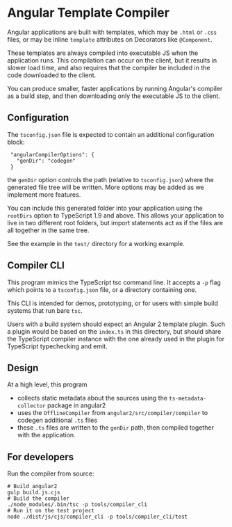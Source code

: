 # Angular Template Compiler

Angular applications are built with templates, which may be `.html` or `.css` files,
or may be inline `template` attributes on Decorators like `@Component`.

These templates are always compiled into executable JS when the application runs.
This compilation can occur on the client, but it results in slower load time, and also
requires that the compiler be included in the code downloaded to the client.

You can produce smaller, faster applications by running Angular's compiler as a build step,
and then downloading only the executable JS to the client.

## Configuration

The `tsconfig.json` file is expected to contain an additional configuration block:
```
 "angularCompilerOptions": {
   "genDir": "codegen"
 }
```
the `genDir` option controls the path (relative to `tsconfig.json`) where the generated file tree
will be written. More options may be added as we implement more features.

You can include this generated folder into your application using the `rootDirs` option to
TypeScript 1.9 and above. This allows your application to live in two different root folders,
but import statements act as if the files are all together in the same tree.

See the example in the `test/` directory for a working example.

## Compiler CLI

This program mimics the TypeScript tsc command line. It accepts a `-p` flag which points to a
`tsconfig.json` file, or a directory containing one.

This CLI is intended for demos, prototyping, or for users with simple build systems
that run bare `tsc`.

Users with a build system should expect an Angular 2 template plugin. Such a plugin would be
based on the `index.ts` in this directory, but should share the TypeScript compiler instance
with the one already used in the plugin for TypeScript typechecking and emit.

## Design
At a high level, this program
- collects static metadata about the sources using the `ts-metadata-collector` package in angular2
- uses the `OfflineCompiler` from `angular2/src/compiler/compiler` to codegen additional `.ts` files
- these `.ts` files are written to the `genDir` path, then compiled together with the application.

## For developers
Run the compiler from source:
```
# Build angular2
gulp build.js.cjs
# Build the compiler
./node_modules/.bin/tsc -p tools/compiler_cli
# Run it on the test project
node ./dist/js/cjs/compiler_cli -p tools/compiler_cli/test
```
